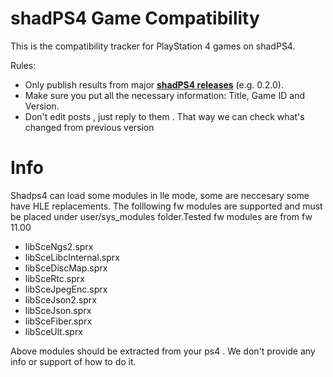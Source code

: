 # shadPS4 Game Compatibility

This is the compatibility tracker for PlayStation 4 games on shadPS4.

Rules:

- Only publish results from major [**shadPS4 releases**](https://github.com/shadps4-emu/shadPS4/releases) (e.g. 0.2.0).
- Make sure you put all the necessary information: Title, Game ID and Version.
- Don't edit posts , just reply to them . That way we can check what's changed from previous version


# Info

Shadps4 can load some modules in lle mode, some are neccesary some have HLE replacements. The folllowing fw modules are supported and must be placed under user/sys_modules folder.Tested fw modules are from fw 11.00

- libSceNgs2.sprx
- libSceLibcInternal.sprx
- libSceDiscMap.sprx
- libSceRtc.sprx
- libSceJpegEnc.sprx
- libSceJson2.sprx
- libSceJson.sprx
- libSceFiber.sprx
- libSceUlt.sprx

Above modules should be extracted from your ps4 . We don't provide any info or support of how to do it.
